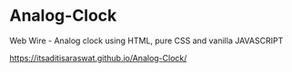# Analog-Clock
Web Wire - Analog clock using HTML, pure CSS and vanilla JAVASCRIPT

https://itsaditisaraswat.github.io/Analog-Clock/
